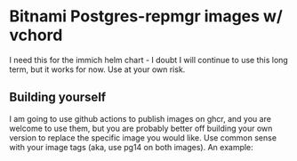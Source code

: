 # Bitnami Postgres-repmgr images w/ vchord

I need this for the immich helm chart - I doubt I will continue to use this long term, but it works for now. Use at your own risk.

## Building yourself

I am going to use github actions to publish images on ghcr, and you are welcome to use them, but you are probably better off building your own version to replace the specific image you would like. Use common sense with your image tags (aka, use pg14 on both images). An example:


